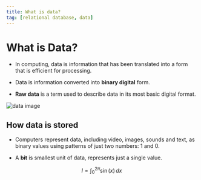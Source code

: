 ```yaml
--- 
title: What is data?
tag: [relational database, data]
---
```


# What is Data?

- In computing, data is information that has been translated into a form that is efficient for processing.

- Data is information converted into **binary digital** form.

- **Raw data** is a term used to describe data in its most basic digital format.


![data image](https://images.twinkl.co.uk/tr/raw/upload/u/ux/what-is-data_ver_1.jpg)


## How data is stored

- Computers represent data, including video, images, sounds and text, as binary values using patterns of just two numbers: 1 and 0.

- A **bit** is smallest unit of data, represents just a single value. 

$$
I = \int_0^{2\pi} \sin(x)\,dx
$$